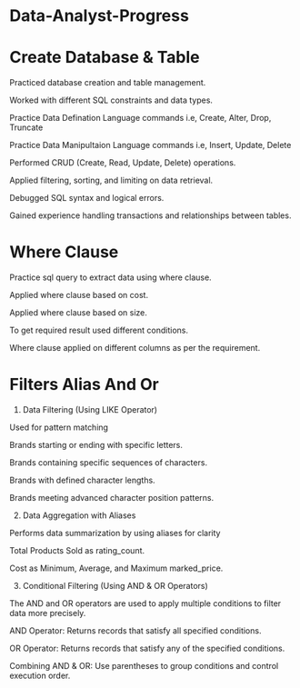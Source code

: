 # Data-Analyst-Progress

# Create Database & Table
Practiced database creation and table management.

Worked with different SQL constraints and data types.

Practice Data Defination Language commands i.e, Create, Alter, Drop, Truncate

Practice Data Manipultaion Language commands i.e, Insert, Update, Delete

Performed CRUD (Create, Read, Update, Delete) operations.

Applied filtering, sorting, and limiting on data retrieval.

Debugged SQL syntax and logical errors.

Gained experience handling transactions and relationships between tables.


# Where Clause
Practice sql query to extract data using where clause.

Applied where clause based on cost.

Applied where clause based on size.

To get required result used different conditions.

Where clause applied on different columns as per the requirement.


# Filters Alias And Or
1. Data Filtering (Using LIKE Operator)
   
Used for pattern matching

Brands starting or ending with specific letters.

Brands containing specific sequences of characters.

Brands with defined character lengths.

Brands meeting advanced character position patterns.

2. Data Aggregation with Aliases

Performs data summarization by using aliases for clarity

Total Products Sold as rating_count.

Cost as Minimum, Average, and Maximum marked_price.


3. Conditional Filtering (Using AND & OR Operators)

The AND and OR operators are used to apply multiple conditions to filter data more precisely.

AND Operator:
Returns records that satisfy all specified conditions.

OR Operator:
Returns records that satisfy any of the specified conditions.

Combining AND & OR:
Use parentheses to group conditions and control execution order.





